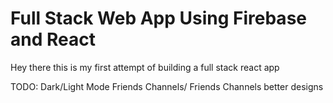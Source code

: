 # Full Stack Web App Using Firebase and React

Hey there this is my first attempt of building a full stack react app 

TODO:
Dark/Light Mode
Friends
Channels/ Friends Channels
better designs
